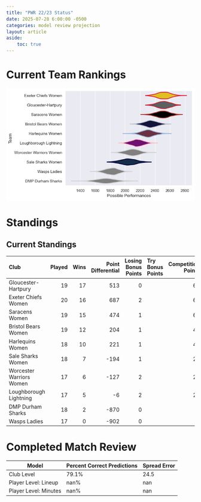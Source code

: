 ```yaml
---  
title: "PWR 22/23 Status"  
date: 2025-07-28 6:00:00 -0500  
categories: model review projection  
layout: article  
aside:  
    toc: true  
---
```

# Current Team Rankings


![Club Rankings](plots/rankings_PWR_2223.png)
# Standings

## Current Standings


| Club                     |   Played |   Wins |   Point Differential |   Losing Bonus Points | Try Bonus Points   |   Competition Points |
|:-------------------------|---------:|-------:|---------------------:|----------------------:|:-------------------|---------------------:|
| Gloucester-Hartpury      |       19 |     17 |                  513 |                     0 |                    |                   68 |
| Exeter Chiefs Women      |       20 |     16 |                  687 |                     2 |                    |                   66 |
| Saracens Women           |       19 |     15 |                  474 |                     1 |                    |                   61 |
| Bristol Bears Women      |       19 |     12 |                  204 |                     1 |                    |                   49 |
| Harlequins Women         |       18 |     10 |                  221 |                     1 |                    |                   43 |
| Sale Sharks Women        |       18 |      7 |                 -194 |                     1 |                    |                   29 |
| Worcester Warriors Women |       17 |      6 |                 -127 |                     2 |                    |                   28 |
| Loughborough Lightning   |       17 |      5 |                   -6 |                     2 |                    |                   22 |
| DMP Durham Sharks        |       18 |      2 |                 -870 |                     0 |                    |                    8 |
| Wasps Ladies             |       17 |      0 |                 -902 |                     0 |                    |                    0 |



# Completed Match Review


| Model | Percent Correct Predictions | Spread Error |
| ------ | ------ | ------ |
| Club Level | 79.1% | 24.5 |
| Player Level: Lineup | nan% | nan |
| Player Level: Minutes | nan% | nan |

